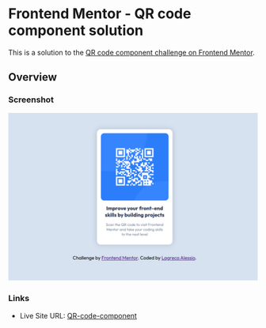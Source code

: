# Frontend Mentor - QR code component solution

This is a solution to the [QR code component challenge on Frontend Mentor](https://www.frontendmentor.io/challenges/qr-code-component-iux_sIO_H).

## Overview

### Screenshot

![](/images/Screenshot1.png)

### Links

- Live Site URL: [QR-code-component](https://alessiolagreca.github.io/QR-code-component/)
